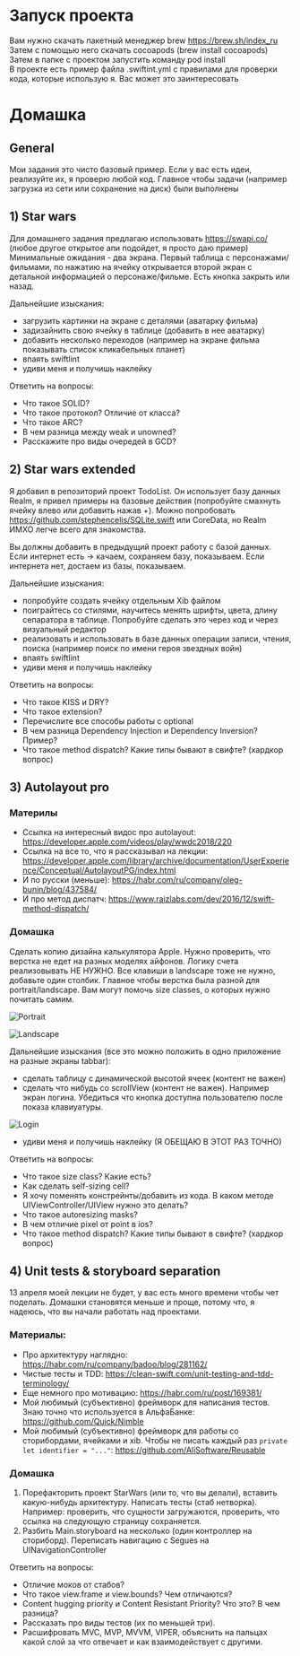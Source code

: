 # Запуск проекта
Вам нужно скачать пакетный менеджер brew https://brew.sh/index_ru  
Затем с помощью него скачать cocoapods (brew install cocoapods)  
Затем в папке с проектом запустить команду pod install  
В проекте есть пример файла .swiftint.yml с правилами для проверки кода, которые использую я. Вас может это заинтересовать

# Домашка

## General  
Мои задания это чисто базовый пример. Если у вас есть идеи, реализуйте их, я проверю любой код. Главное чтобы задачи (например загрузка из сети или сохранение на диск) были выполнены

## 1) Star wars
Для домашнего задания предлагаю использовать https://swapi.co/ (любое другое открытое апи подойдет, я просто даю пример)
Минимальные ожидания - два экрана. Первый таблица с персонажами/фильмами, по нажатию на ячейку открывается второй экран с детальной информацией о персонаже/фильме. Есть кнопка закрыть или назад.

Дальнейшие изыскания:
- загрузить картинки на экране с деталями (аватарку фильма)
- задизайнить свою ячейку в таблице (добавить в нее аватарку)
- добавить несколько переходов (например на экране фильма показывать список кликабельных планет)
- впаять swiftlint
- удиви меня и получишь наклейку

Ответить на вопросы:
- Что такое SOLID?
- Что такое протокол? Отличие от класса?
- Что такое ARC? 
- В чем разница между weak и unowned?
- Расскажите про виды очередей в GCD?


## 2) Star wars extended
Я добавил в репозиторий проект TodoList. Он использует базу данных Realm, я привел примеры на базовые действия (попробуйте смахнуть ячейку влево или добавить нажав +). Можно попробовать https://github.com/stephencelis/SQLite.swift или CoreData, но Realm ИМХО легче всего для знакомства.  

Вы должны добавить в предыдущий проект работу с базой данных. Если интернет есть -> качаем, сохраняем базу, показываем. Если интернета нет, достаем из базы, показываем.

Дальнейшие изыскания:
- попробуйте создать ячейку отдельным Xib файлом
- поиграйтесь со стилями, научитесь менять шрифты, цвета, длину сепаратора в таблице. Попробуйте сделать это через код и через визуальный редактор
- реализовать и использовать в базе данных операции записи, чтения, поиска (например поиск по имени героя звездных войн)
- впаять swiftlint
- удиви меня и получишь наклейку

Ответить на вопросы:
- Что такое KISS и DRY?
- Что такое extension?
- Перечислите все способы работы с optional
- В чем разница Dependency Injection и Dependency Inversion? Пример?
- Что такое method dispatch? Какие типы бывают в свифте? (хардкор вопрос)

## 3) Autolayout pro

### Материлы
- Ссылка на интересный видос про autolayout: https://developer.apple.com/videos/play/wwdc2018/220  
- Ссылка на все то, что я рассказывал на лекции: https://developer.apple.com/library/archive/documentation/UserExperience/Conceptual/AutolayoutPG/index.html
- И по русски (меньше): https://habr.com/ru/company/oleg-bunin/blog/437584/
- И про метод диспатч: https://www.raizlabs.com/dev/2016/12/swift-method-dispatch/

### Домашка

Сделать копию дизайна калькулятора Apple. Нужно проверить, что верстка не едет на разных моделях айфонов. Логику счета реализовывать НЕ НУЖНО.
Все клавиши в landscape тоже не нужно, добавьте один столбик. Главное чтобы верстка была разной для portrait/landscape. Вам могут помочь size classes, о которых нужно почитать самим.

![Portrait](Pics/portrait.jpg)

![Landscape](Pics/landscape.jpg)

Дальнейшие изыскания (все это можно положить в одно приложение на разные экраны tabbar):
- сделать таблицу с динамической высотой ячеек (контент не важен)
- сделать что нибудь со scrollView (контент не важен). Например экран логина. Убедиться что кнопка доступна пользователю после показа клавиуатуры.

![Login](Pics/login.jpg)
- удиви меня и получишь наклейку (Я ОБЕЩАЮ В ЭТОТ РАЗ ТОЧНО)

Ответить на вопросы:
- Что такое size class? Какие есть?
- Как сделать self-sizing cell?
- Я хочу поменять констрейнты/добавить из кода. В каком методе UIViewController/UIView нужно это делать?
- Что такое autoresizing masks?
- В чем отличие pixel от point в ios?
- Что такое method dispatch? Какие типы бывают в свифте? (хардкор вопрос)

## 4) Unit tests & storyboard separation
13 апреля моей лекции не будет, у вас есть много времени чтобы чет поделать. Домашки становятся меньше и проще, потому что, я надеюсь, что вы начали работать над проектами.

### Материалы:
- Про архитектуру наглядно: https://habr.com/ru/company/badoo/blog/281162/
- Чистые тесты и TDD: https://clean-swift.com/unit-testing-and-tdd-terminology/
- Еще немного про мотивацию: https://habr.com/ru/post/169381/
- Мой любимый (субъективно) фреймворк для написания тестов. Знаю точно что используется в АльфаБанке: https://github.com/Quick/Nimble
- Мой любимый (субъективно) фреймворк для работы со сторибордами, ячейками и xib. Чтобы не писать каждый раз `private let identifier = "..."`: https://github.com/AliSoftware/Reusable

### Домашка
1) Порефакторить проект StarWars (или то, что вы делали), вставить какую-нибудь архитектуру. Написать тесты (стаб нетворка). Например: проверить, что сущности загружаются, проверить, что ссылка на следующую страницу сохраняется.
2) Разбить Main.storyboard на несколько (один контроллер на сториборд). Переписать навигацию с Segues на UINavigationController

Ответить на вопросы:
- Отличие моков от стабов?
- Что такое view.frame и view.bounds? Чем отличаются?
- Content hugging priority и Content Resistant Priority? Что это? В чем разница?
- Рассказать про виды тестов (их по меньшей три).
- Расшифровать MVC, MVP, MVVM, VIPER, объяснить на пальцах какой слой за что отвечает и как взаимодействует с другими.
